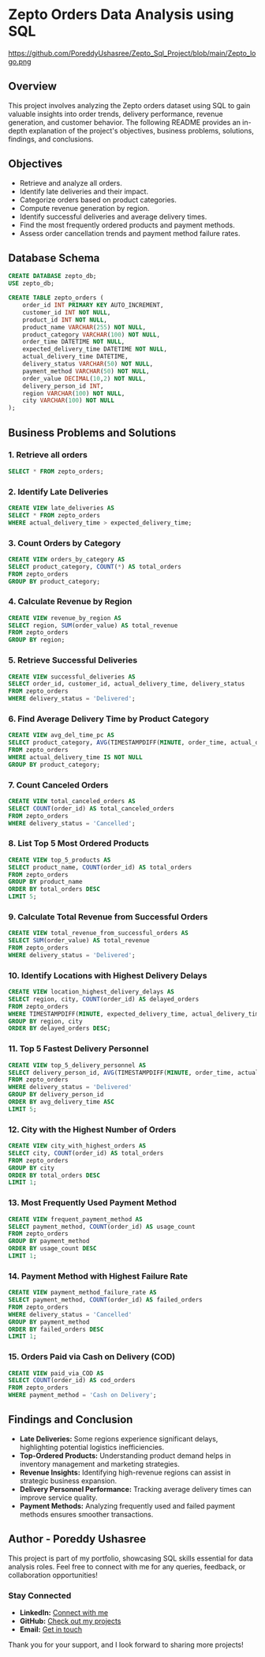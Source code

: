 # Zepto Orders Data Analysis using SQL

https://github.com/PoreddyUshasree/Zepto_Sql_Project/blob/main/Zepto_logo.png

## Overview
This project involves analyzing the Zepto orders dataset using SQL to gain valuable insights into order trends, delivery performance, revenue generation, and customer behavior. The following README provides an in-depth explanation of the project's objectives, business problems, solutions, findings, and conclusions.

## Objectives

- Retrieve and analyze all orders.
- Identify late deliveries and their impact.
- Categorize orders based on product categories.
- Compute revenue generation by region.
- Identify successful deliveries and average delivery times.
- Find the most frequently ordered products and payment methods.
- Assess order cancellation trends and payment method failure rates.

## Database Schema

```sql
CREATE DATABASE zepto_db;
USE zepto_db;

CREATE TABLE zepto_orders (
    order_id INT PRIMARY KEY AUTO_INCREMENT,
    customer_id INT NOT NULL,
    product_id INT NOT NULL,
    product_name VARCHAR(255) NOT NULL,
    product_category VARCHAR(100) NOT NULL,
    order_time DATETIME NOT NULL,
    expected_delivery_time DATETIME NOT NULL,
    actual_delivery_time DATETIME,
    delivery_status VARCHAR(50) NOT NULL,
    payment_method VARCHAR(50) NOT NULL,
    order_value DECIMAL(10,2) NOT NULL,
    delivery_person_id INT,
    region VARCHAR(100) NOT NULL,
    city VARCHAR(100) NOT NULL
);
```

## Business Problems and Solutions

### 1. Retrieve all orders
```sql
SELECT * FROM zepto_orders;
```

### 2. Identify Late Deliveries
```sql
CREATE VIEW late_deliveries AS
SELECT * FROM zepto_orders
WHERE actual_delivery_time > expected_delivery_time;
```

### 3. Count Orders by Category
```sql
CREATE VIEW orders_by_category AS
SELECT product_category, COUNT(*) AS total_orders
FROM zepto_orders
GROUP BY product_category;
```

### 4. Calculate Revenue by Region
```sql
CREATE VIEW revenue_by_region AS
SELECT region, SUM(order_value) AS total_revenue
FROM zepto_orders
GROUP BY region;
```

### 5. Retrieve Successful Deliveries
```sql
CREATE VIEW successful_deliveries AS
SELECT order_id, customer_id, actual_delivery_time, delivery_status
FROM zepto_orders
WHERE delivery_status = 'Delivered';
```

### 6. Find Average Delivery Time by Product Category
```sql
CREATE VIEW avg_del_time_pc AS
SELECT product_category, AVG(TIMESTAMPDIFF(MINUTE, order_time, actual_delivery_time)) AS avg_delivery_time
FROM zepto_orders
WHERE actual_delivery_time IS NOT NULL
GROUP BY product_category;
```

### 7. Count Canceled Orders
```sql
CREATE VIEW total_canceled_orders AS
SELECT COUNT(order_id) AS total_canceled_orders
FROM zepto_orders
WHERE delivery_status = 'Cancelled';
```

### 8. List Top 5 Most Ordered Products
```sql
CREATE VIEW top_5_products AS
SELECT product_name, COUNT(order_id) AS total_orders
FROM zepto_orders
GROUP BY product_name
ORDER BY total_orders DESC
LIMIT 5;
```

### 9. Calculate Total Revenue from Successful Orders
```sql
CREATE VIEW total_revenue_from_successful_orders AS
SELECT SUM(order_value) AS total_revenue
FROM zepto_orders
WHERE delivery_status = 'Delivered';
```

### 10. Identify Locations with Highest Delivery Delays
```sql
CREATE VIEW location_highest_delivery_delays AS
SELECT region, city, COUNT(order_id) AS delayed_orders
FROM zepto_orders
WHERE TIMESTAMPDIFF(MINUTE, expected_delivery_time, actual_delivery_time) > 15
GROUP BY region, city
ORDER BY delayed_orders DESC;
```

### 11. Top 5 Fastest Delivery Personnel
```sql
CREATE VIEW top_5_delivery_personnel AS
SELECT delivery_person_id, AVG(TIMESTAMPDIFF(MINUTE, order_time, actual_delivery_time)) AS avg_delivery_time
FROM zepto_orders
WHERE delivery_status = 'Delivered'
GROUP BY delivery_person_id
ORDER BY avg_delivery_time ASC
LIMIT 5;
```

### 12. City with the Highest Number of Orders
```sql
CREATE VIEW city_with_highest_orders AS
SELECT city, COUNT(order_id) AS total_orders
FROM zepto_orders
GROUP BY city
ORDER BY total_orders DESC
LIMIT 1;
```

### 13. Most Frequently Used Payment Method
```sql
CREATE VIEW frequent_payment_method AS
SELECT payment_method, COUNT(order_id) AS usage_count
FROM zepto_orders
GROUP BY payment_method
ORDER BY usage_count DESC
LIMIT 1;
```

### 14. Payment Method with Highest Failure Rate
```sql
CREATE VIEW payment_method_failure_rate AS
SELECT payment_method, COUNT(order_id) AS failed_orders
FROM zepto_orders
WHERE delivery_status = 'Cancelled'
GROUP BY payment_method
ORDER BY failed_orders DESC
LIMIT 1;
```

### 15. Orders Paid via Cash on Delivery (COD)
```sql
CREATE VIEW paid_via_COD AS
SELECT COUNT(order_id) AS cod_orders
FROM zepto_orders
WHERE payment_method = 'Cash on Delivery';
```

## Findings and Conclusion

- **Late Deliveries:** Some regions experience significant delays, highlighting potential logistics inefficiencies.
- **Top-Ordered Products:** Understanding product demand helps in inventory management and marketing strategies.
- **Revenue Insights:** Identifying high-revenue regions can assist in strategic business expansion.
- **Delivery Personnel Performance:** Tracking average delivery times can improve service quality.
- **Payment Methods:** Analyzing frequently used and failed payment methods ensures smoother transactions.

## Author - Poreddy Ushasree

This project is part of my portfolio, showcasing SQL skills essential for data analysis roles. Feel free to connect with me for any queries, feedback, or collaboration opportunities!

### Stay Connected

- **LinkedIn:** [Connect with me](https://www.linkedin.com)
- **GitHub:** [Check out my projects](https://github.com)
- **Email:** [Get in touch](mailto:example@example.com)

Thank you for your support, and I look forward to sharing more projects!

